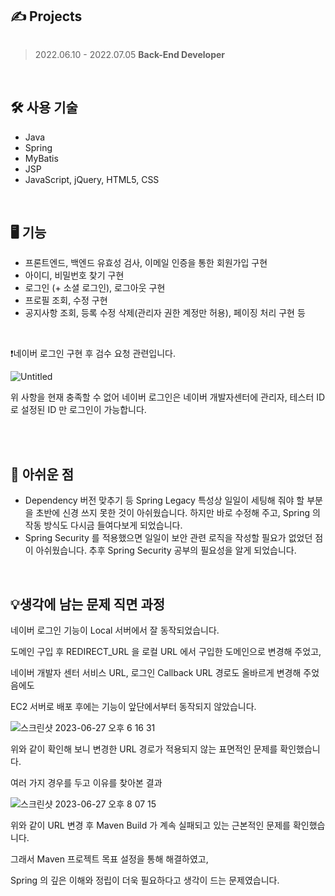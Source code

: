 ## ✍️ Projects
  <img src="https://github.com/kimsoohyun3/Development_Lesson_Project/assets/127597074/65bdb367-d48c-4f5a-9eb5-210ddb0154ee" alt=""/>

> 2022.06.10 - 2022.07.05
> **Back-End Developer**

<br/>

## 🛠 사용 기술
- Java
- Spring
- MyBatis
- JSP
- JavaScript, jQuery, HTML5, CSS

<br/>

## 🖥 기능
- 프론트엔드, 백엔드 유효성 검사, 이메일 인증을 통한 회원가입 구현
- 아이디, 비밀번호 찾기 구현
- 로그인 (+ 소셜 로그인), 로그아웃 구현
- 프로필 조회, 수정 구현
- 공지사항 조회, 등록 수정 삭제(관리자 권한 계정만 허용), 페이징 처리 구현 등

<br/>

❗네이버 로그인 구현 후 검수 요청 관련입니다.

![Untitled](https://github.com/kimsoohyun3/Development_Lesson_Project/assets/127597074/9e85366f-1c4f-49f1-9211-9aeafc6cb77d)

위 사항을 현재 충족할 수 없어 네이버 로그인은 네이버 개발자센터에 관리자, 테스터 ID 로 설정된 ID 만 로그인이 가능합니다.

<br/>
<br/>

## 💬 아쉬운 점
- Dependency 버전 맞추기 등 Spring Legacy 특성상 일일이 세팅해 줘야 할 부분을 초반에 신경 쓰지 못한 것이 아쉬웠습니다.
  하지만 바로 수정해 주고, Spring 의 작동 방식도 다시금 들여다보게 되었습니다.
- Spring Security 를 적용했으면 일일이 보안 관련 로직을 작성할 필요가 없었던 점이 아쉬웠습니다.
  추후 Spring Security 공부의 필요성을 알게 되었습니다.

<br/>

## 💡생각에 남는 문제 직면 과정

네이버 로그인 기능이 Local 서버에서 잘 동작되었습니다.

도메인 구입 후 REDIRECT_URL 을 로컬 URL 에서 구입한 도메인으로 변경해 주었고,

네이버 개발자 센터 서비스 URL, 로그인 Callback URL 경로도 올바르게 변경해 주었음에도

EC2 서버로 배포 후에는 기능이 앞단에서부터 동작되지 않았습니다.

![스크린샷 2023-06-27 오후 6 16 31](https://github.com/kimsoohyun3/Development_Lesson_Project/assets/127597074/4d5b7e4c-19e7-45ad-a3e5-e8d3fb09250f)

위와 같이 확인해 보니 변경한 URL 경로가 적용되지 않는 표면적인 문제를 확인했습니다.

여러 가지 경우를 두고 이유를 찾아본 결과

![스크린샷 2023-06-27 오후 8 07 15](https://github.com/kimsoohyun3/Development_Lesson_Project/assets/127597074/49212d53-8225-43f1-989b-87d83de2091d)

위와 같이 URL 변경 후 Maven Build 가 계속 실패되고 있는 근본적인 문제를 확인했습니다. 

그래서 Maven 프로젝트 목표 설정을 통해 해결하였고,

Spring 의 깊은 이해와 정립이 더욱 필요하다고 생각이 드는 문제였습니다.
